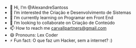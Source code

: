 - 👋 Hi, I’m @AlexandreSantoss
- 👀 I’m interested the Criação e Desenvolvimento de Sistemas
- 🌱 I’m currently learning on Programar em Front End
- 💞️ I’m looking to collaborate on Criação de Conteúdo 
- 📫 How to reach me carvallpartners@gmail.com
- 😄 Pronouns: Lex Coder
- ⚡ Fun fact: O que faz um Hacker, sem a internet? :)

<!---
AlexandreSantoss/AlexandreSantoss is a ✨ special ✨ repository because its `README.md` (this file) appears on your GitHub profile.
You can click the Preview link to take a look at your changes.
--->
